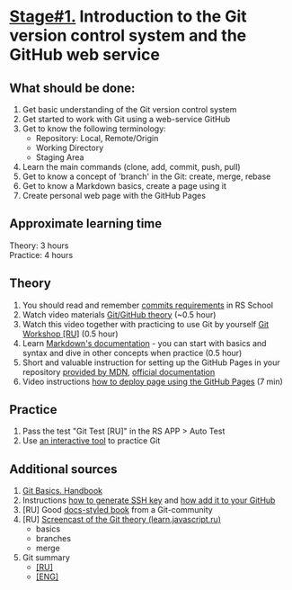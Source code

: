 # [Stage#1.](../../) Introduction to the Git version control system and the GitHub web service

## What should be done:

1. Get basic understanding of the Git version control system
2. Get started to work with Git using a web-service GitHub
3. Get to know the following terminology:
   - Repository: Local, Remote/Origin
   - Working Directory
   - Staging Area
4. Learn the main commands (clone, add, commit, push, pull)
5. Get to know a concept of 'branch' in the Git: create, merge, rebase
6. Get to know a Markdown basics, create a page using it
7. Create personal web page with the GitHub Pages

## Approximate learning time

Theory: 3 hours  
Practice: 4 hours

## Theory

1. You should read and remember [commits requirements](https://docs.rs.school/#/en/git-convention) in RS School
2. Watch video materials [Git/GitHub theory](https://www.youtube.com/watch?v=SWYqp7iY_Tc) (~0.5 hour)
3. Watch this video together with practicing to use Git by yourself [Git Workshop [RU]](https://youtu.be/Dlr_E7WfA08) (0.5 hour)
4. Learn [Markdown's documentation](https://guides.github.com/features/mastering-markdown/) - you can start with basics and syntax and dive in other concepts when practice (0.5 hour)
5. Short and valuable instruction for setting up the GitHub Pages in your repository [provided by MDN](https://developer.mozilla.org/en-US/docs/Learn/Common_questions/Tools_and_setup/Using_GitHub_pages), [official documentation](https://pages.github.com/)
6. Video instructions [how to deploy page using the GitHub Pages](https://www.youtube.com/watch?v=OltY8JIaP-4) (7 min)

## Practice

1. Pass the test "Git Test [RU]" in the RS APP > Auto Test
2. Use [an interactive tool](https://learngitbranching.js.org) to practice Git

## Additional sources

1. [Git Basics. Handbook](https://git-scm.com/book/en/v2/Getting-Started-About-Version-Control)
2. Instructions [how to generate SSH key](https://git-scm.com/book/en/v2/Git-on-the-Server-Generating-Your-SSH-Public-Key) and [how add it to your GitHub](https://docs.github.com/en/authentication/connecting-to-github-with-ssh/adding-a-new-ssh-key-to-your-github-account#adding-a-new-ssh-key-to-your-account)
3. [RU] Good [docs-styled book](https://uleming.github.io/gitbook/index.html) from a Git-community
4. [RU] [Screencast of the Git theory (learn.javascript.ru)](https://www.youtube.com/watch?v=W4hoc24K93E&list=PLDyvV36pndZFHXjXuwA_NywNrVQO0aQqb)
   - basics
   - branches
   - merge
5. Git summary
   - [[RU]](https://www.evernote.com/shard/s368/client/snv?noteGuid=b1359883-2b9e-419a-b9de-dd959fc05f05&noteKey=97c0f19486d851b3&sn=https%3A%2F%2Fwww.evernote.com%2Fshard%2Fs368%2Fsh%2Fb1359883-2b9e-419a-b9de-dd959fc05f05%2F97c0f19486d851b3&title=Git)
   - [[ENG]](https://cs.fyi/guide/git-cheatsheet)
